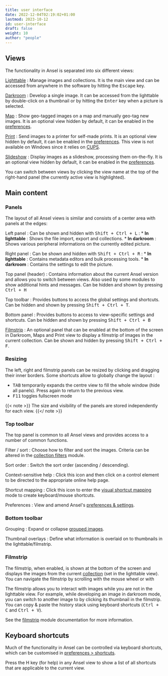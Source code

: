 ```yaml
---
title: user interface
date: 2022-12-04T02:19:02+01:00
lastmod: 2023-10-12
id: user-interface
draft: false
weight: 10
author: "people"
---
```


## Views

The functionality in Ansel is separated into six different views:

[Lighttable](../../views/lighttable/_index.md)
: Manage images and collections. It is the main view and can be accessed from anywhere in the software by hitting the <kbd>Escape</kbd> key.

[Darkroom](../../views/darkroom/_index.md)
: Develop a single image. It can be accessed from the lighttable by double-click on a thumbnail or by hitting the <kbd>Enter</kbd> key when a picture is selected.

[Map](../../views/map/_index.md)
: Show geo-tagged images on a map and manually geo-tag new images. It is an optional view hidden by default, it can be enabled in the [preferences](../../preferences-settings/other-views.md).

[Print](../../views/print/_index.md)
: Send images to a printer for self-made prints. It is an optional view hidden by default, it can be enabled in the [preferences](../../preferences-settings/other-views.md). This view is not available on Windows since it relies on [CUPS](http://www.cups.org/).

[Slideshow](../../views/slideshow/_index.md)
: Display images as a slideshow, processing them on-the-fly. It is an optional view hidden by default, it can be enabled in the [preferences](../../preferences-settings/other-views.md).

You can switch between views by clicking the view name at the top of the right-hand panel (the currently active view is highlighted).

## Main content

### Panels

The layout of all Ansel views is similar and consists of a center area with panels at the edges:

Left panel
: Can be shown and hidden with <kbd>Shift + Ctrl + L</kbd> :
    * __In lighttable__ : Shows the file import, export and collections.
    * __In darkroom__ : Shows various peripheral informations on the currently edited picture.

Right panel
: Can be shown and hidden with <kbd>Shift + Ctrl + R</kbd> :
    * __In lighttable__ : Contains metadata editors and bulk processing tools.
    * __In darkroom__ : Contains the settings to edit the picture.

Top panel (header)
: Contains information about the current Ansel version and allows you to switch between views. Also used by some modules to show additional hints and messages. Can be hidden and shown by pressing <kbd>Ctrl + H</kbd>

Top toolbar
: Provides buttons to access the global settings and shortcuts. Can be hidden and shown by pressing <kbd>Shift + Ctrl + T</kbd>.

Bottom panel
: Provides buttons to access to view-specific settings and shortcuts. Can be hidden and shown by pressing <kbd>Shift + Ctrl + B</kbd>

[Filmstrip](../../modules/utility-modules/shared/filmstrip.md)
: An optional panel that can be enabled at the bottom of the screen in Darkroom, Maps and Print view to display a filmstrip of images in the current collection. Can be shown and hidden by pressing <kbd>Shift + Ctrl + F</kbd>.

### Resizing

The left, right and filmstrip panels can be resized by clicking and dragging their inner borders. Some shortcuts allow to globally change the layout :

 - <kbd>TAB</kbd> temporarily expands the centre view to fill the whole window (hide all panels). Press again to return to the previous view.
 - <kbd>F11</kbd> toggles fullscreen mode

{{< note >}}
The size and visibility of the panels are stored independently for each view.
{{</ note >}}


### Top toolbar

The top panel is common to all Ansel views and provides access to a number of common functions.

Filter / sort
: Choose how to filter and sort the images. Criteria can be altered in the [collection filters](../../modules/utility-modules/shared/collections.md) module.

Sort order
: Switch the sort order (ascending / descending).

Context-sensitive help
: Click this icon and then click on a control element to be directed to the appropriate online help page.

Shortcut mapping
: Click this icon to enter the [visual shortcut mapping](../../preferences-settings/shortcuts.md#visual-shortcut-mapping) mode to create keyboard/mouse shortcuts.

Preferences
: View and amend Ansel's [preferences & settings](../../preferences-settings/_index.md).

### Bottom toolbar

Grouping
: Expand or collapse [grouped images](../../views/lighttable/digital-asset-management/grouping.md).

Thumbnail overlays
: Define what information is overlaid on to thumbnails in the lighttable/filmstrip.


### Filmstrip

The filmstrip, when enabled, is shown at the bottom of the screen and displays the images from the current [collection](../../views/lighttable/digital-asset-management/collections.md) (set in the lighttable view). You can navigate the filmstrip by scrolling with the mouse wheel or with

The filmstrip allows you to interact with images while you are not in the lighttable view. For example, while developing an image in darkroom mode, you can switch to another image to by clicking its thumbnail in the filmstrip. You can copy & paste the history stack using keyboard shortcuts (<kbd>Ctrl + C</kbd> and <kbd>Ctrl + V</kbd>).

See the [filmstrip](../../modules/utility-modules/shared/filmstrip.md) module documentation for more information.


## Keyboard shortcuts

Much of the functionality in Ansel can be controlled via keyboard shortcuts, which can be customised in [preferences > shortcuts](../../preferences-settings/shortcuts.md).

Press the H key (for help) in any Ansel view to show a list of all shortcuts that are applicable to the current view.
